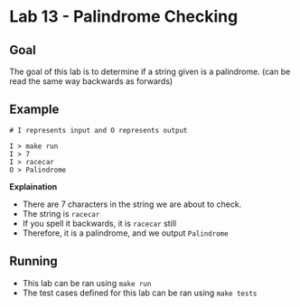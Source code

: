 # Lab 13 - Palindrome Checking

## Goal

The goal of this lab is to determine if a string given is a palindrome. (can be read the same way backwards as forwards)

## Example

```
# I represents input and O represents output

I > make run
I > 7
I > racecar
O > Palindrome
```

**Explaination**
- There are 7 characters in the string we are about to check.
- The string is `racecar`
- If you spell it backwards, it is `racecar` still
- Therefore, it is a palindrome, and we output `Palindrome`

## Running

- This lab can be ran using `make run`
- The test cases defined for this lab can be ran using `make tests`